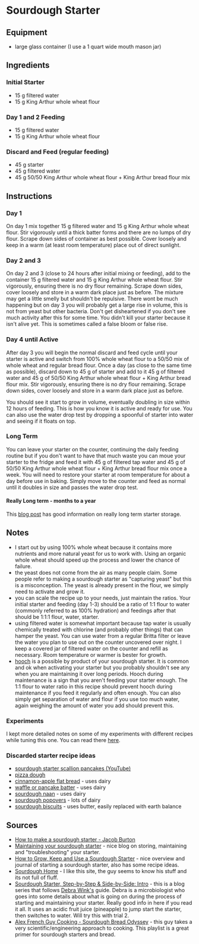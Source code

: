 # Sourdough Starter


## Equipment
* large glass container (I use a 1 quart wide mouth mason jar)


## Ingredients
### Initial Starter
* 15 g filtered water
* 15 g King Arthur whole wheat flour

### Day 1 and 2 Feeding
* 15 g filtered water
* 15 g King Arthur whole wheat flour

### Discard and Feed (regular feeding)
* 45 g starter
* 45 g filtered water
* 45 g 50/50 King Arthur whole wheat flour + King Arthur bread flour mix

## Instructions

### Day 1
On day 1 mix together 15 g filtered water and 15 g King Arthur whole wheat flour. Stir vigorously until a thick batter forms and there are no lumps of dry flour. Scrape down sides of container as best possible. Cover loosely and keep in a warm (at least room temperature) place out of direct sunlight.

### Day 2 and 3
On day 2 and 3 (close to 24 hours after initial mixing or feeding), add to the container 15 g filtered water and 15 g King Arthur whole wheat flour. Stir vigorously, ensuring there is no dry flour remaining. Scrape down sides, cover loosely and store in a warm dark place just as before. The mixture may get a little smelly but shouldn't be repulsive. There wont be much happening but on day 3 you will probably get a large rise in volume, this is not from yeast but other bacteria. Don't get disheartened if you don't see much activity after this for some time. You didn't kill your starter because it isn't alive yet. This is sometimes called a false bloom or false rise.

### Day 4 until Active
After day 3 you will begin the normal discard and feed cycle until your starter is active and switch from 100% whole wheat flour to a 50/50 mix of whole wheat and regular bread flour. Once a day (as close to the same time as possible), discard down to 45 g of starter and add to it 45 g of filtered water and 45 g of 50/50 King Arthur whole wheat flour + King Arthur bread flour mix. Stir vigorously, ensuring there is no dry flour remaining. Scrape down sides, cover loosely and store in a warm dark place just as before.

You should see it start to grow in volume, eventually doubling in size within 12 hours of feeding. This is how you know it is active and ready for use. You can also use the water drop test by dropping a spoonful of starter into water and seeing if it floats on top.

### Long Term
You can leave your starter on the counter, continuing the daily feeding routine but if you don't want to have that much waste you can moue your starter to the fridge and feed it with 45 g of filtered tap water and 45 g of 50/50 King Arthur whole wheat flour + King Arthur bread flour mix once a week. You will need to restore your starter at room temperature for about a day before use in baking. Simply move to the counter and feed as normal until it doubles in size and passes the water drop test.

#### Really Long term - months to a year
This [blog post](https://www.thehealthyhomeeconomist.com/storing-sourdough-starter-short-long-term/) has good information on really long term starter storage.


## Notes
* I start out by using 100% whole wheat because it contains more nutrients and more natural yeast for us to work with. Using an organic whole wheat should speed up the process and lower the chance of failure.
* the yeast does not come from the air as many people claim. Some people refer to making a sourdough starter as "capturing yeast" but this is a misconception. The yeast is already present in the flour, we simply need to activate and grow it.
* you can scale the recipe up to your needs, just maintain the ratios. Your initial starter and feeding (day 1-3) should be a ratio of 1:1 flour to water (commonly referred to as 100% hydration) and feedings after that should be 1:1:1 flour, water, starter.
* using filtered water is somewhat important because tap water is usually chemically treated with chlorine (and probably other things) that can hamper the yeast. You can use water from a regular Britta filter or leave the water you plan to use out on the counter uncovered over night. I keep a covered jar of filtered water on the counter and refill as necessary. Room temperature or warmer is bester for growth.
* [hooch](https://www.sourdoughhome.com/index.php?content=hooch) is a possible by product of your sourdough starter. It is common and ok when activating your starter but you probably shouldn't see any when you are maintaining it over long periods. Hooch during maintenance is a sign that you aren't feeding your starter enough. The 1:1 flour to water ratio in this recipe should prevent hooch during maintenance if you feed it regularly and often enough. You can also simply get separation of water and flour if you use too much water, again weighing the amount of water you add should prevent this.


### Experiments
I kept more detailed notes on some of my experiments with different recipes while tuning this one. You can read there [here](../../3-projects/sourdough_starter_experiments.md).



### Discarded starter recipe ideas
* [sourdough starter scallion pancakes (YouTube)](https://www.youtube.com/watch?v=vVx2oFFptG0)
* [pizza dough](https://www.kingarthurflour.com/recipes/sourdough-pizza-crust-recipe)
* [cinnamon-apple flat bread](https://www.kingarthurflour.com/recipes/cinnamon-apple-flatbread-recipe) - uses dairy
* [waffle or pancake batter](https://www.kingarthurflour.com/recipes/cinnamon-apple-flatbread-recipe) - uses dairy
* [sourdough naan](http://www.mykitchenaddiction.com/2011/04/sourdough-naan/) - uses dairy
* [sourdough popovers](https://blog.kingarthurflour.com/2012/12/03/sourdough-popovers-high-wide-and-handsome/) - lots of dairy
* [sourdough biscuits](http://joytomyheart.com/buttery-sourdough-biscuits/) - uses butter, easily replaced with earth balance



## Sources
* [How to make a sourdough starter - Jacob Burton](https://stellaculinary.com/cooking-videos/stella-bread/sb-003-how-make-sourdough-starter)
* [Maintaining your sourdough starter](https://blog.kingarthurflour.com/2012/04/08/maintaining-your-sourdough-starter-food-water-and-time/) - nice blog on storing, maintaining and "troubleshooting" your starter.
* [How to Grow, Keep and Use a Sourdough Starter](https://anoregoncottage.com/grow-keep-use-sourdough-starter/) - nice overview and journal of starting a sourdough starter, also has some recipe ideas.
* [Sourdough Home](https://www.sourdoughhome.com/index.php) - I like this site, the guy seems to know his stuff and its not full of fluff.
* [Sourdough Starter, Step-by-Step & Side-by-Side: Intro](http://yumarama.com/968/starter-from-scratch-intro/) - this is a blog series that follows [Debra Wink's](http://www.thefreshloaf.com/node/10359/discouraged-southeast#comment-54426) guide. Debra is a microbiologist who goes into some details about what is going on during the process of starting and maintaining your starter. Really good info in here if you read it all. It uses an acidic fruit juice (pineapple) to jump start the starter, then switches to water. Will try this with trial 2.
* [Alex French Guy Cooking - Sourdough Bread Odyssey](https://www.youtube.com/watch?v=I1Ssdzk6uhI&list=PLURsDaOr8hWWSiMZBLGP2UEs8w3nQDTVY) - this guy takes a very scientific/engineering approach to cooking. This playlist is a great primer for sourdough starters and bread.
